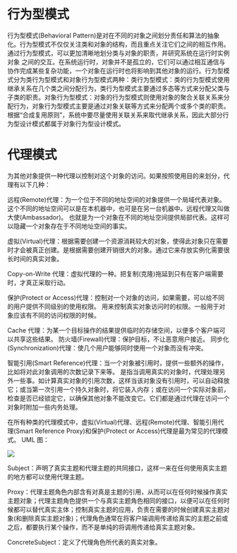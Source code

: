 # 行为型模式

行为型模式(Behavioral Pattern)是对在不同的对象之间划分责任和算法的抽象化。行为型模式不仅仅关注类和对象的结构，而且重点关注它们之间的相互作用。通过行为型模式，可以更加清晰地划分类与对象的职责，并研究系统在运行时实例对象 之间的交互。在系统运行时，对象并不是孤立的，它们可以通过相互通信与协作完成某些复杂功能，一个对象在运行时也将影响到其他对象的运行。行为型模式分为类行为型模式和对象行为型模式两种：类行为型模式：类的行为型模式使用继承关系在几个类之间分配行为，类行为型模式主要通过多态等方式来分配父类与子类的职责。对象行为型模式：对象的行为型模式则使用对象的聚合关联关系来分配行为，对象行为型模式主要是通过对象关联等方式来分配两个或多个类的职责。根据“合成复用原则”，系统中要尽量使用关联关系来取代继承关系，因此大部分行为型设计模式都属于对象行为型设计模式。

# 代理模式

为其他对象提供一种代理以控制对这个对象的访问。如果按照使用目的来划分，代理有以下几种：

远程(Remote)代理：为一个位于不同的地址空间的对象提供一个局域代表对象。这个不同的地址空间可以是在本机器中，也可是在另一台机器中。远程代理又叫做大使(Ambassador)。 也就是为一个对象在不同的地址空间提供局部代表。这样可以隐藏一个对象存在于不同地址空间的事实。

虚拟(Virtual)代理：根据需要创建一个资源消耗较大的对象，使得此对象只在需要时才会被真正创建。是根据需要创建开销很大的对象。通过它来存放实例化需要很长时间的真实对象。

Copy-on-Write 代理：虚拟代理的一种。把复制(克隆)拖延到只有在客户端需要时，才真正采取行动。

保护(Protect or Access)代理：控制对一个对象的访问，如果需要，可以给不同的用户提供不同级别的使用权限。 用来控制真实对象访问时的权限。一般用于对象应该有不同的访问权限的时候。

Cache 代理：为某一个目标操作的结果提供临时的存储空间，以便多个客户端可以共享这些结果。 防火墙(Firewall)代理：保护目标，不让恶意用户接近。 同步化(Synchronization)代理：使几个用户能够同时使用一个对象而没有冲突。

智能引用(Smart Reference)代理：当一个对象被引用时，提供一些额外的操作，比如将对此对象调用的次数记录下来等。 是指当调用真实的对象时，代理处理另外一些事。如计算真实对象的引用次数，这样当该对象没有引用时，可以自动释放它；或当第一次引用一个持久对象时，将它装入内存；或在访问一个实际对象前，检查是否已经锁定它，以确保其他对象不能改变它。它们都是通过代理在访问一个对象时附加一些内务处理。

在所有种类的代理模式中，虚拟(Virtual)代理、远程(Remote)代理、智能引用代理(Smart Reference Proxy)和保护(Protect or Access)代理是最为常见的代理模式。
UML 图：

![](http://images.cnitblog.com/blog/159936/201307/08121626-9d4dea10762a482f8813a4df931f4000.png)

Subject：声明了真实主题和代理主题的共同接口，这样一来在任何使用真实主题的地方都可以使用代理主题。

Proxy：代理主题角色内部含有对真是主题的引用，从而可以在任何时候操作真实主题对象；代理主题角色提供一个与真实主题角色相同的接口，以便可以在任何时候都可以替代真实主体；控制真实主题的应用，负责在需要的时候创建真实主题对象(和删除真实主题对象)；代理角色通常在将客户端调用传递给真实的主题之前或之后，都要执行某个操作，而不是单纯的将调用传递给真实主题对象。

ConcreteSubject：定义了代理角色所代表的真实对象。
